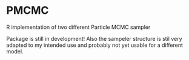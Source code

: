 # PMCMC
R implementation of two different Particle MCMC sampler

Package is still in development!
Also the sampeler structure is stil very adapted
to my intended use and probably not yet usable
for a different model.


